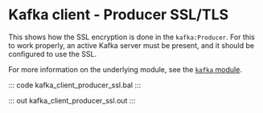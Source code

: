 # Kafka client - Producer SSL/TLS

This shows how the SSL encryption is done in the `kafka:Producer`. For this to work properly, an active Kafka server must be present, and it should be configured to use the SSL.

For more information on the underlying module, see the [`kafka` module](https://lib.ballerina.io/ballerinax/kafka/latest).

::: code kafka_client_producer_ssl.bal :::

::: out kafka_client_producer_ssl.out :::
